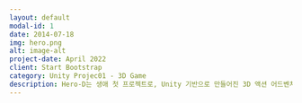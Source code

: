 ```yaml
---
layout: default
modal-id: 1
date: 2014-07-18
img: hero.png
alt: image-alt
project-date: April 2022
client: Start Bootstrap
category: Unity Projec01 - 3D Game
description: Hero-D는 생애 첫 프로젝트로, Unity 기반으로 만들어진 3D 액션 어드벤처 게임입니다. 게임개발을 통해 Unity와 C#언어를 더욱 잘 활용하며 배울 수 있었습니다. 플레이어 기능이나 스테이지 1은 아스트로봇이라는 게임을 모작하였고, 그 외 나머지 부분은 순수 창작, 기획하여 개발하였습니다. 플레이어 기능구현 외에도, 레벨 디자인, VFX까지 디자인에도 공을 많이 들인 프로젝트 입니다. 에셋을 활용한 것도 있지만 파티클 시스템을 통해 실제로 VFX를 한땀한땀 만들어 사용하기도 하고, 라이트 설정도 세밀하게 만져 개발한 프로젝트 입니다. 팀 협업을 하는 과정에서 노션을 통해 소스코드를 공유하며 진행하였고,
---
```

